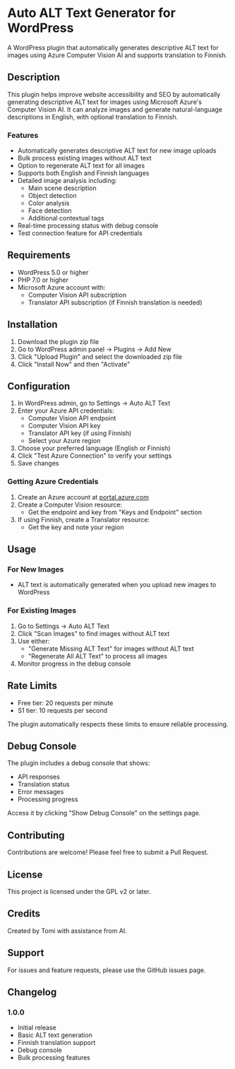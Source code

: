 # Auto ALT Text Generator for WordPress

A WordPress plugin that automatically generates descriptive ALT text for images using Azure Computer Vision AI and supports translation to Finnish.

## Description

This plugin helps improve website accessibility and SEO by automatically generating descriptive ALT text for images using Microsoft Azure's Computer Vision AI. It can analyze images and generate natural-language descriptions in English, with optional translation to Finnish.

### Features

- Automatically generates descriptive ALT text for new image uploads
- Bulk process existing images without ALT text
- Option to regenerate ALT text for all images
- Supports both English and Finnish languages
- Detailed image analysis including:
  - Main scene description
  - Object detection
  - Color analysis
  - Face detection
  - Additional contextual tags
- Real-time processing status with debug console
- Test connection feature for API credentials

## Requirements

- WordPress 5.0 or higher
- PHP 7.0 or higher
- Microsoft Azure account with:
  - Computer Vision API subscription
  - Translator API subscription (if Finnish translation is needed)

## Installation

1. Download the plugin zip file
2. Go to WordPress admin panel → Plugins → Add New
3. Click "Upload Plugin" and select the downloaded zip file
4. Click "Install Now" and then "Activate"

## Configuration

1. In WordPress admin, go to Settings → Auto ALT Text
2. Enter your Azure API credentials:
   - Computer Vision API endpoint
   - Computer Vision API key
   - Translator API key (if using Finnish)
   - Select your Azure region
3. Choose your preferred language (English or Finnish)
4. Click "Test Azure Connection" to verify your settings
5. Save changes

### Getting Azure Credentials

1. Create an Azure account at [portal.azure.com](https://portal.azure.com)
2. Create a Computer Vision resource:
   - Get the endpoint and key from "Keys and Endpoint" section
3. If using Finnish, create a Translator resource:
   - Get the key and note your region

## Usage

### For New Images
- ALT text is automatically generated when you upload new images to WordPress

### For Existing Images
1. Go to Settings → Auto ALT Text
2. Click "Scan Images" to find images without ALT text
3. Use either:
   - "Generate Missing ALT Text" for images without ALT text
   - "Regenerate All ALT Text" to process all images
4. Monitor progress in the debug console

## Rate Limits

- Free tier: 20 requests per minute
- S1 tier: 10 requests per second

The plugin automatically respects these limits to ensure reliable processing.

## Debug Console

The plugin includes a debug console that shows:
- API responses
- Translation status
- Error messages
- Processing progress

Access it by clicking "Show Debug Console" on the settings page.

## Contributing

Contributions are welcome! Please feel free to submit a Pull Request.

## License

This project is licensed under the GPL v2 or later.

## Credits

Created by Tomi with assistance from AI.

## Support

For issues and feature requests, please use the GitHub issues page.

## Changelog

### 1.0.0
- Initial release
- Basic ALT text generation
- Finnish translation support
- Debug console
- Bulk processing features 